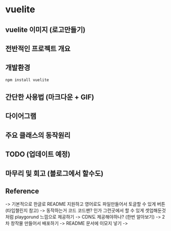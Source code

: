 # vuelite

## vuelite 이미지 (로고만들기)

## 전반적인 프로젝트 개요 

## 개발환경 
```sh
npm install vuelite
```
## 간단한 사용법 (마크다운 + GIF)

## 다이어그램 

## 주요 클래스의 동작원리

## TODO (업데이트 예정)

## 마무리 및 회고 (블로그에서 할수도)

## Reference

-> 기본적으로 한글로 README 지원하고 영어로도 파일만들어서 토글할 수 있게 버튼 (타입챌린지 참고)
-> 동작하는거 코드 코드팬? 인가 그런곳에서 할 수 있게 셋업해둔것 처럼 playgorund 느낌으로 제공하기
-> CDN도 제공해야하나? (한번 알아보기)
-> 2차 창작물 만들어서 배포하기 
-> README 문서에 이모지 넣기
-> 